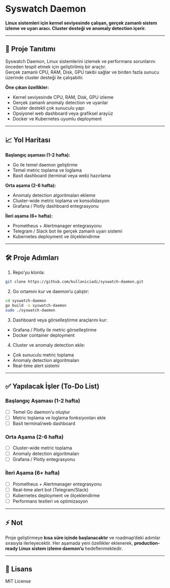 # Syswatch Daemon

**Linux sistemleri için kernel seviyesinde çalışan, gerçek zamanlı sistem izleme ve uyarı aracı. Cluster desteği ve anomaly detection içerir.**  

---

## 🚀 Proje Tanıtımı

Syswatch Daemon, Linux sistemlerini izlemek ve performans sorunlarını önceden tespit etmek için geliştirilmiş bir araçtır.  
Gerçek zamanlı CPU, RAM, Disk, GPU takibi sağlar ve birden fazla sunucu üzerinde cluster desteği ile çalışabilir.  

**Öne çıkan özellikler:**
- Kernel seviyesinde CPU, RAM, Disk, GPU izleme
- Gerçek zamanlı anomaly detection ve uyarılar
- Cluster destekli çok sunuculu yapı
- Opsiyonel web dashboard veya grafiksel arayüz
- Docker ve Kubernetes uyumlu deployment

---

## 📈 Yol Haritası

**Başlangıç aşaması (1-2 hafta):**
- Go ile temel daemon geliştirme
- Temel metric toplama ve loglama
- Basit dashboard (terminal veya web) hazırlama

**Orta aşama (2-6 hafta):**
- Anomaly detection algoritmaları ekleme
- Cluster-wide metric toplama ve konsolidasyon
- Grafana / Plotly dashboard entegrasyonu

**İleri aşama (6+ hafta):**
- Prometheus + Alertmanager entegrasyonu
- Telegram / Slack bot ile gerçek zamanlı uyarı sistemi
- Kubernetes deployment ve ölçeklendirme

---

## 🛠 Proje Adımları

1. Repo’yu klonla:
```bash
git clone https://github.com/kullaniciadi/syswatch-daemon.git
````

2. Go ortamını kur ve daemon’u çalıştır:

```bash
cd syswatch-daemon
go build -o syswatch-daemon
sudo ./syswatch-daemon
```

3. Dashboard veya görselleştirme araçlarını kur:

* Grafana / Plotly ile metric görselleştirme
* Docker container deployment

4. Cluster ve anomaly detection ekle:

* Çok sunuculu metric toplama
* Anomaly detection algoritmaları
* Real-time alert sistemi

---

## ✅ Yapılacak İşler (To-Do List)

### Başlangıç Aşaması (1-2 hafta)

* [ ] Temel Go daemon’u oluştur
* [ ] Metric toplama ve loglama fonksiyonları ekle
* [ ] Basit terminal/web dashboard

### Orta Aşama (2-6 hafta)

* [ ] Cluster-wide metric toplama
* [ ] Anomaly detection algoritmaları
* [ ] Grafana / Plotly entegrasyonu

### İleri Aşama (6+ hafta)

* [ ] Prometheus + Alertmanager entegrasyonu
* [ ] Real-time alert bot (Telegram/Slack)
* [ ] Kubernetes deployment ve ölçeklendirme
* [ ] Performans testleri ve optimizasyon

---

## ⚡ Not

Proje geliştirmeye **kısa süre içinde başlanacaktır** ve roadmap’deki adımlar sırasıyla ilerleyecektir. Her aşamada yeni özellikler eklenerek, **production-ready Linux sistem izleme daemon’u** hedeflenmektedir.

---

## 📄 Lisans

MIT License
